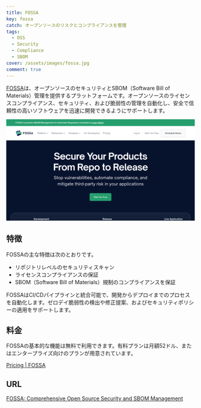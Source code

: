 ```yaml
---
title: FOSSA
key: fossa
catch: オープンソースのリスクとコンプライアンスを管理
tags:
  - OSS
  - Security
  - Compliance
  - SBOM
cover: /assets/images/fossa.jpg
comment: true
---
```


[FOSSA](https://fossa.com/)は、オープンソースのセキュリティとSBOM（Software Bill of Materials）管理を提供するプラットフォームです。オープンソースのライセンスコンプライアンス、セキュリティ、および脆弱性の管理を自動化し、安全で信頼性の高いソフトウェアを迅速に開発できるようにサポートします。

[![FOSSAのWebサイト](/assets/images/fossa.jpg)](https://fossa.com/)

<!--more-->

## 特徴

FOSSAの主な特徴は次のとおりです。

- リポジトリレベルのセキュリティスキャン
- ライセンスコンプライアンスの保証
- SBOM（Software Bill of Materials）規制のコンプライアンスを保証

FOSSAはCI/CDパイプラインと統合可能で、開発からデプロイまでのプロセスを自動化します。ゼロデイ脆弱性の検出や修正提案、およびセキュリティポリシーの適用をサポートします。

## 料金

FOSSAの基本的な機能は無料で利用できます。有料プランは月額52ドル、またはエンタープライズ向けのプランが用意されています。

[Pricing \| FOSSA](https://fossa.com/pricing)

## URL

[FOSSA: Comprehensive Open Source Security and SBOM Management](https://fossa.com/)
